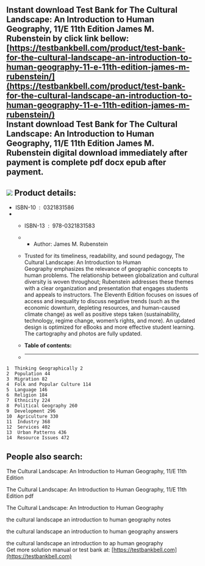 Instant download **Test Bank for The Cultural Landscape: An Introduction to Human Geography, 11/E 11th Edition James M. Rubenstein** by click link bellow:  
[https://testbankbell.com/product/test-bank-for-the-cultural-landscape-an-introduction-to-human-geography-11-e-11th-edition-james-m-rubenstein/](https://testbankbell.com/product/test-bank-for-the-cultural-landscape-an-introduction-to-human-geography-11-e-11th-edition-james-m-rubenstein/)  
**Instant download Test Bank for The Cultural Landscape: An Introduction to Human Geography, 11/E 11th Edition James M. Rubenstein digital download immediately after payment is complete pdf docx epub after payment.**
------------------------------------------------------------------------------------------------------------------------------------------------------------------------------------------------------------------------


![](https://testbankbell.com/wp-content/uploads/2023/05/1894-53da3f1951f6a.jpg)
**Product details:**
--------------------


* ISBN-10 ‏ : ‎ 0321831586
* * ISBN-13 ‏ : ‎ 978-0321831583
  * * Author: James M. Rubenstein
   
  * Trusted for its timeliness, readability, and sound pedagogy, The Cultural Landscape: An Introduction to Human Geography emphasizes the relevance of geographic concepts to human problems. The relationship between globalization and cultural diversity is woven throughout; Rubenstein addresses these themes with a clear organization and presentation that engages students and appeals to instructors. The Eleventh Edition focuses on issues of access and inequality to discuss negative trends (such as the economic downturn, depleting resources, and human-caused climate change) as well as positive steps taken (sustainability, technology, regime change, women’s rights, and more). An updated design is optimized for eBooks and more effective student learning. The cartography and photos are fully updated.
  * **Table of contents:**
  * ----------------------
 
```
1  Thinking Geographically 2
2  Population 44
3  Migration 82
4  Folk and Popular Culture 114
5  Language 146
6  Religion 184
7  Ethnicity 224
8  Political Geography 260
9  Development 296
10  Agriculture 330
11  Industry 368
12  Services 402
13  Urban Patterns 436
14  Resource Issues 472
```

**People also search:**
-----------------------


The Cultural Landscape: An Introduction to Human Geography, 11/E 11th Edition

The Cultural Landscape: An Introduction to Human Geography, 11/E 11th Edition pdf

The Cultural Landscape: An Introduction to Human Geography

the cultural landscape an introduction to human geography notes

the cultural landscape an introduction to human geography answers

the cultural landscape an introduction to ap human geography  
 Get more solution manual or test bank at: [https://testbankbell.com](https://testbankbell.com)

